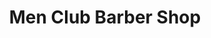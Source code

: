 ---
title: "Men Club Barber Shop"
url: /garmisch-partenkirchen/men-club-barber-shop/
shop: Friseur
---